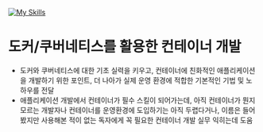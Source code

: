 [![My Skills](https://skillicons.dev/icons?i=docker,kubernetes&theme=light)](https://skillicons.dev)

# 도커/쿠버네티스를 활용한 컨테이너 개발

- 도커와 쿠버네티스에 대한 기초 실력을 키우고, 컨테이너에 친화적인 애플리케이션을 개발하기 위한 포인트, 더 나아가 실제 운영 환경에 적합한 기본적인 기법 및 노하우를 전달
- 애플리케이션 개발에서 컨테이너가 필수 스킬이 되어가는데, 아직 컨테이너가 뭔지 모르는 개발자나 컨테이너를 운영환경에 도입하기는 아직 두렵다거나, 이름은 들어봤지만 사용해본 적이 없는 독자에게 꼭 필요한 컨테이너 개발 실무 익히는데 도움




